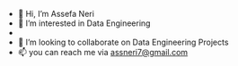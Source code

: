 - 👋 Hi, I’m Assefa Neri
- 👀 I’m interested in Data Engineering
-
- 💞️ I’m looking to collaborate on Data Engineering Projects
- 📫 you can reach me via assneri7@gmail.com
<!---
assneri7/assneri7 is a ✨ special ✨ repository because its `README.md` (this file) appears on your GitHub profile.
You can click the Preview link to take a look at your changes.
--->
